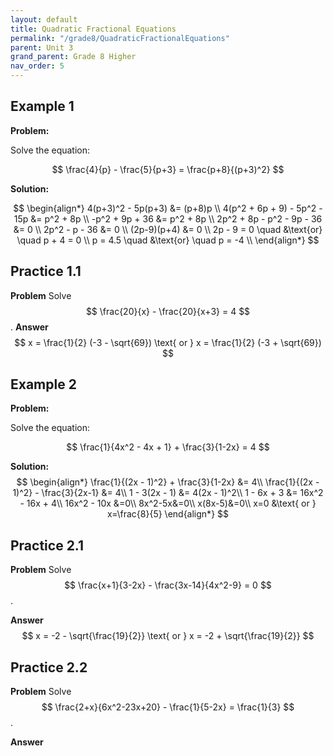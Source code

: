 ```yaml
---
layout: default
title: Quadratic Fractional Equations
permalink: "/grade8/QuadraticFractionalEquations"
parent: Unit 3
grand_parent: Grade 8 Higher
nav_order: 5
---
```


## Example 1

**Problem:**

Solve the equation:

$$ \frac{4}{p} - \frac{5}{p+3} = \frac{p+8}{(p+3)^2} $$

**Solution:**

$$
\begin{align*}
4(p+3)^2 - 5p(p+3) &= (p+8)p \\
4(p^2 + 6p + 9) - 5p^2 - 15p &= p^2 + 8p \\
-p^2 + 9p + 36 &= p^2 + 8p \\
2p^2 + 8p - p^2 - 9p - 36 &= 0 \\
2p^2 - p - 36 &= 0 \\
(2p-9)(p+4) &= 0 \\
2p - 9 = 0 \quad &\text{or} \quad p + 4 = 0 \\
p = 4.5 \quad &\text{or} \quad p = -4 \\
\end{align*}
$$

## Practice 1.1
**Problem**
Solve $$ \frac{20}{x} - \frac{20}{x+3} = 4 $$.
**Answer**
$$
x = \frac{1}{2} (-3 - \sqrt{69}) \text{ or }
x = \frac{1}{2} (-3 + \sqrt{69})
$$


## Example 2

**Problem:**

Solve the equation:

$$ \frac{1}{4x^2 - 4x + 1} + \frac{3}{1-2x} = 4 $$

**Solution:**
$$
\begin{align*}
\frac{1}{(2x - 1)^2} + \frac{3}{1-2x} &= 4\\
\frac{1}{(2x - 1)^2} - \frac{3}{2x-1} &= 4\\
1 - 3(2x - 1) &= 4(2x - 1)^2\\
1 - 6x + 3 &= 16x^2 - 16x + 4\\
16x^2 - 10x &=0\\
8x^2-5x&=0\\
x(8x-5)&=0\\
x=0 &\text{ or } x=\frac{8}{5}
\end{align*}
$$

## Practice 2.1
**Problem**
Solve $$ \frac{x+1}{3-2x} - \frac{3x-14}{4x^2-9} = 0 $$.

**Answer**
$$
x = -2 - \sqrt{\frac{19}{2}} \text{ or } 
x = -2 + \sqrt{\frac{19}{2}}
$$

## Practice 2.2
**Problem**
Solve $$ \frac{2+x}{6x^2-23x+20} - \frac{1}{5-2x} = \frac{1}{3} $$.

**Answer**

<!--stackedit_data:
eyJoaXN0b3J5IjpbLTYzNzYwNTAxMSwyNjA5MDcyNjMsLTkwMz
YwODY3OCw2NTU0ODAyNzcsLTEzMTc4NjY4MzQsMTQ1NDUwMzI4
NCwxMjk0NzE1OTEyXX0=
-->